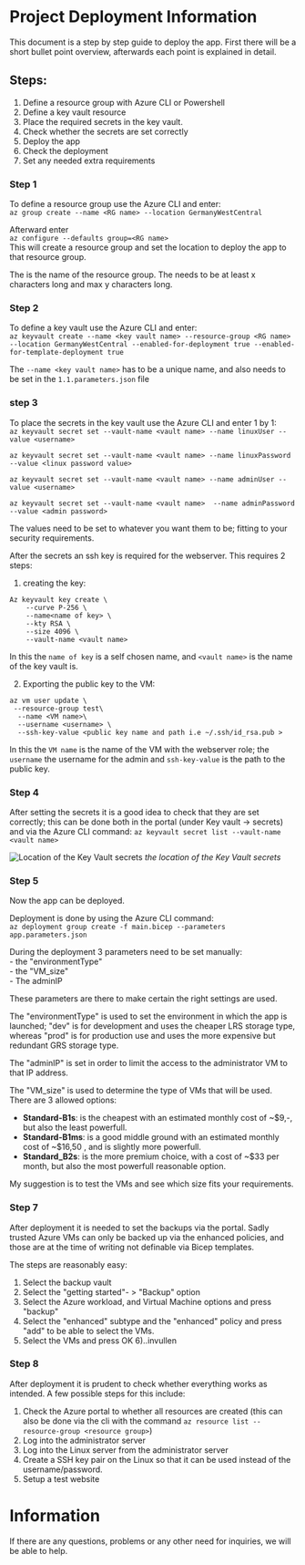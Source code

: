 # Project Deployment Information
This document is a step by step guide to deploy the app.
First there will be a short bullet point overview, afterwards each point is explained in detail.

## Steps:
1) Define a resource group with Azure CLI or Powershell
2) Define a key vault resource
3) Place the required secrets in the key vault.
4) Check whether the secrets are set correctly
5) Deploy the app
6) Check the deployment
7) Set any needed extra requirements

### Step 1
To define a resource group use the Azure CLI and enter:  
```az group create --name <RG name> --location GermanyWestCentral```

Afterward enter  
```az configure --defaults group=<RG name>```  
This will create a resource group and set the location to deploy the app to that resource group.

The <RG name> is the name of the resource group. The <RG name> needs to be at least x characters long and max y characters long.

### Step 2
To define a key vault use the Azure CLI and enter:  
```az keyvault create --name <key vault name> --resource-group <RG name> --location GermanyWestCentral --enabled-for-deployment true --enabled-for-template-deployment true```

The ```--name <key vault name>``` has to be a unique name, and also needs to be set in the ```1.1.parameters.json``` file

### step 3
To place the secrets in the key vault use the Azure CLI and enter 1 by 1:  
```az keyvault secret set --vault-name <vault name> --name linuxUser --value <username>```

```az keyvault secret set --vault-name <vault name> --name linuxPassword --value <linux password value>```

```az keyvault secret set --vault-name <vault name> --name adminUser --value <username>```

```az keyvault secret set --vault-name <vault name>  --name adminPassword --value <admin password>```

The values need to be set to whatever you want them to be; fitting to your security requirements.

After the secrets an ssh key is required for the webserver. This requires 2 steps:
1) creating the key:
```
Az keyvault key create \
	--curve P-256 \
	--name<name of key> \
	--kty RSA \
	--size 4096 \
	--vault-name <vault name> 
```

In this the ```name of key``` is a self chosen name, and ```<vault name>``` is the name of the key vault is.

2) Exporting the public key to the VM:

```
az vm user update \
 --resource-group test\
  --name <VM name>\
  --username <username> \
  --ssh-key-value <public key name and path i.e ~/.ssh/id_rsa.pub >
```

In this the ```VM name``` is the name of the VM with the webserver role; the ```username``` the username for the admin and ```ssh-key-value``` is the path to the public key.

### Step 4
After setting the secrets it is a good idea to check that they are set correctly; this can be done both in the portal (under Key vault -> secrets) and via the Azure CLI command:
```az keyvault secret list --vault-name <vault name>```

![Location of the Key Vault secrets](/Project_documentation/vault_secrets_example.png)
*the location of the Key Vault secrets*

### Step 5
Now the app can be deployed.

Deployment is done by using the Azure CLI command:  
```az deployment group create -f main.bicep --parameters app.parameters.json``` 

During the deployment 3 parameters need to be set manually:  
    - the "environmentType"  
    - the "VM_size"  
    - The adminIP  

These parameters are there to make certain the right settings are used. 

The "environmentType" is used to set the environment in which the app is launched; "dev" is for development and uses the cheaper LRS storage type, whereas "prod" is for production use and uses the more expensive but redundant GRS storage type.

The "adminIP" is set in order to limit the access to the administrator VM to that IP address.  

The "VM_size" is used to determine the type of VMs that will be used. There are 3 allowed options:
 - **Standard-B1s**: is the cheapest with an estimated monthly cost of ~$9,-, but also the least powerfull. 
 - **Standard-B1ms**: is a good middle ground with an estimated monthly cost of ~$16,50 , and is slightly more powerfull.
 - **Standard_B2s**: is the more premium choice, with a cost of ~$33 per month, but also the most powerfull reasonable option. 

My suggestion is to test the VMs and see which size fits your requirements.

### Step 7
After deployment it is needed to set the backups via the portal. Sadly trusted Azure VMs can only be backed up via the enhanced policies, and those are at the time of writing not definable via Bicep templates.

The steps are reasonably easy:
1) Select the backup vault
2) Select the "getting started"- > "Backup" option
3) Select the Azure workload, and Virtual Machine options and press "backup"
4) Select the "enhanced" subtype and the "enhanced" policy and press "add" to be able to select the VMs.
5) Select the VMs and press OK
6)..invullen


### Step 8
After deployment it is prudent to check whether everything works as intended. A few possible steps for this include:
1.	Check the Azure portal to whether all resources are created (this can also be done via the cli with the command ```az resource list --resource-group <resource group>```)
2.	Log into the administrator server
3.	Log into the Linux server from the administrator server
4.	Create a SSH key pair on the Linux so that it can be used instead of the username/password. 
5.	Setup a test website


# Information
If there are any questions, problems or any other need for inquiries, we will be able to help.
